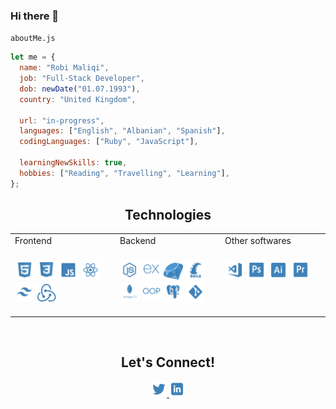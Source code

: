 ### Hi there 👋

`aboutMe.js`

```js
let me = {
  name: "Robi Maliqi",
  job: "Full-Stack Developer",
  dob: newDate("01.07.1993"),
  country: "United Kingdom",

  url: "in-progress",
  languages: ["English", "Albanian", "Spanish"],
  codingLanguages: ["Ruby", "JavaScript"],

  learningNewSkills: true,
  hobbies: ["Reading", "Travelling", "Learning"],
};
```

<h2 align='center'>Technologies</h2>
<table>
  <tbody>
    <td valign='top' width='33.33%>
      <h3 align='center'>Frontend<h3>   
      <img src='https://github.com/robimaliqi/robiMaliqi/blob/2ae11e63a64add5d504a45ffe5632caa152ea66c/Images/HTML.png' width='20%'>
      <img src='https://github.com/robimaliqi/robiMaliqi/blob/900a0a6fec956d517532c4601af87fd779742ae2/Images/CSS.png' width='20%'>
      <img src='https://github.com/robimaliqi/robiMaliqi/blob/2ae11e63a64add5d504a45ffe5632caa152ea66c/Images/JavaScript.png' width='20%'>
      <img src='https://github.com/robimaliqi/robiMaliqi/blob/2ae11e63a64add5d504a45ffe5632caa152ea66c/Images/React.png' width='20%'>                                
      <img src='https://github.com/robimaliqi/robiMaliqi/blob/ade438d50b95695a9e346b41ed10dfa9cee4be2e/Images/Tailwind-css.png' width='20%'>                                
      <img src='https://github.com/robimaliqi/robiMaliqi/blob/ade438d50b95695a9e346b41ed10dfa9cee4be2e/Images/Redux.png' width='20%'>                                
</td>
                        
   <td valign='top' width='33.33%>
      <h3 align='center'>Backend<h3>
        <img src='https://github.com/robimaliqi/robiMaliqi/blob/2ae11e63a64add5d504a45ffe5632caa152ea66c/Images/NodeJS.png' width='20%'>   
        <img src='https://github.com/robimaliqi/robiMaliqi/blob/2ae11e63a64add5d504a45ffe5632caa152ea66c/Images/Express.png' width='20%'>   
        <img src='https://github.com/robimaliqi/robiMaliqi/blob/03e562d29aff5b70ec1e56a26c977fafea52d107/Images/RUBY.png' width='20%'>
        <img src='https://github.com/robimaliqi/robiMaliqi/blob/03e562d29aff5b70ec1e56a26c977fafea52d107/Images/RAILS.png' width='20%'>
        <img src='https://github.com/robimaliqi/robiMaliqi/blob/2ae11e63a64add5d504a45ffe5632caa152ea66c/Images/MongoDB.png' width='20%'>   
        <img src='https://github.com/robimaliqi/robiMaliqi/blob/2ae11e63a64add5d504a45ffe5632caa152ea66c/Images/OOP.png' width='20%'>   
        <img src='https://github.com/robimaliqi/robiMaliqi/blob/2ae11e63a64add5d504a45ffe5632caa152ea66c/Images/PostgreSQL.png' width='20%'>
        <img src='https://github.com/robimaliqi/robiMaliqi/blob/2ae11e63a64add5d504a45ffe5632caa152ea66c/Images/Git.png' width='20%'>
</td>
   <td valign='top' width='33.33%>
      <h3 align='center'>Other softwares<h3>
        <img src='https://github.com/robimaliqi/robiMaliqi/blob/2ae11e63a64add5d504a45ffe5632caa152ea66c/Images/VSCode.png' width='20%'>   
        <img src='https://github.com/robimaliqi/robiMaliqi/blob/2ae11e63a64add5d504a45ffe5632caa152ea66c/Images/Photoshop.png' width='20%'>   
        <img src='https://github.com/robimaliqi/robiMaliqi/blob/2ae11e63a64add5d504a45ffe5632caa152ea66c/Images/Illustrator.png' width='20%'>   
        <img src='https://github.com/robimaliqi/robiMaliqi/blob/2ae11e63a64add5d504a45ffe5632caa152ea66c/Images/PremierePro.png' width='20%'>   
</td>
  </tbody>
 </table>
 <br>
<h2 align='center'>Let's Connect!</h2>
 <p align='center'>
        <a href='https://twitter.com/RobiMaliqi'> <img src='https://github.com/robimaliqi/robiMaliqi/blob/2ae11e63a64add5d504a45ffe5632caa152ea66c/Images/Twitter.png' width='5%'> </a>  
        <a href='https://www.linkedin.com/in/robimaliqi/'> <img src='https://github.com/robimaliqi/robiMaliqi/blob/2ae11e63a64add5d504a45ffe5632caa152ea66c/Images/LinkedIn.png' width='5%'>   
 </p>
